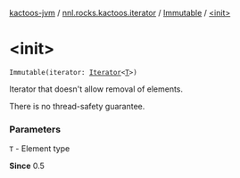 [kactoos-jvm](../../index.md) / [nnl.rocks.kactoos.iterator](../index.md) / [Immutable](index.md) / [&lt;init&gt;](./-init-.md)

# &lt;init&gt;

`Immutable(iterator: `[`Iterator`](https://kotlinlang.org/api/latest/jvm/stdlib/kotlin.collections/-iterator/index.html)`<`[`T`](index.md#T)`>)`

Iterator that doesn't allow removal of elements.

There is no thread-safety guarantee.

### Parameters

`T` - Element type

**Since**
0.5

